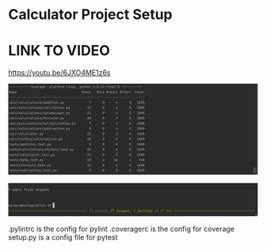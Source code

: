 # Calculator Project Setup


# LINK TO VIDEO

https://youtu.be/6JXO4ME1z6s


![Screenshot](1.PNG)

![Screenshot](2.PNG)

.pylintrc is the config for pylint
.coveragerc is the config for coverage
setup.py is a config file for pytest
